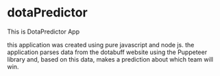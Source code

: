 # dotaPredictor
This is DotaPredictor App

this application was created using pure javascript and node js. the application parses data from the dotabuff website using the Puppeteer library and, based on this data, makes a prediction about which team will win.
